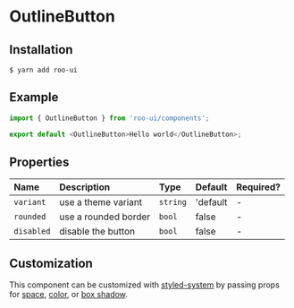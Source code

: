 # OutlineButton

<!-- STORY -->

## Installation

```shell
$ yarn add roo-ui
```

## Example

```js
import { OutlineButton } from 'roo-ui/components';

export default <OutlineButton>Hello world</OutlineButton>;
```

## Properties

| Name       | Description          | Type     | Default  | Required? |
| :--------- | :------------------- | :------- | :------- | :-------- |
| `variant`  | use a theme variant  | `string` | 'default | -         |
| `rounded`  | use a rounded border | `bool`   | false    | -         |
| `disabled` | disable the button   | `bool`   | false    | -         |

## Customization

This component can be customized with [styled-system](https://jxnblk.com/styled-system) by passing props for [space](https://jxnblk.com/styled-system#space-theming), [color](http://jxnblk.com/styled-system/table#core), or [box shadow](http://jxnblk.com/styled-system/table#misc).
